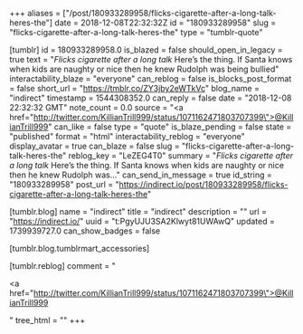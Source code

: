 +++
aliases = ["/post/180933289958/flicks-cigarette-after-a-long-talk-heres-the"]
date = 2018-12-08T22:32:32Z
id = "180933289958"
slug = "flicks-cigarette-after-a-long-talk-heres-the"
type = "tumblr-quote"

[tumblr]
id = 180933289958.0
is_blazed = false
should_open_in_legacy = true
text = "*Flicks cigarette after a long talk* Here&rsquo;s the thing. If Santa knows when kids are naughty or nice then he knew Rudolph was being bullied"
interactability_blaze = "everyone"
can_reblog = false
is_blocks_post_format = false
short_url = "https://tmblr.co/ZY3jby2eWTkVc"
blog_name = "indirect"
timestamp = 1544308352.0
can_reply = false
date = "2018-12-08 22:32:32 GMT"
note_count = 0.0
source = "<a href=\"http://twitter.com/KillianTrill999/status/1071162471803707399\">@KillianTrill999</a>"
can_like = false
type = "quote"
is_blaze_pending = false
state = "published"
format = "html"
interactability_reblog = "everyone"
display_avatar = true
can_blaze = false
slug = "flicks-cigarette-after-a-long-talk-heres-the"
reblog_key = "LeZEG4T0"
summary = "*Flicks cigarette after a long talk* Here’s the thing. If Santa knows when kids are naughty or nice then he knew Rudolph was..."
can_send_in_message = true
id_string = "180933289958"
post_url = "https://indirect.io/post/180933289958/flicks-cigarette-after-a-long-talk-heres-the"

[tumblr.blog]
name = "indirect"
title = "indirect"
description = ""
url = "https://indirect.io/"
uuid = "t:PgyUJU3SA2Klwyt81UWAwQ"
updated = 1739939727.0
can_show_badges = false

[tumblr.blog.tumblrmart_accessories]

[tumblr.reblog]
comment = "<p><a href=\"http://twitter.com/KillianTrill999/status/1071162471803707399\">@KillianTrill999</a></p>"
tree_html = ""
+++

